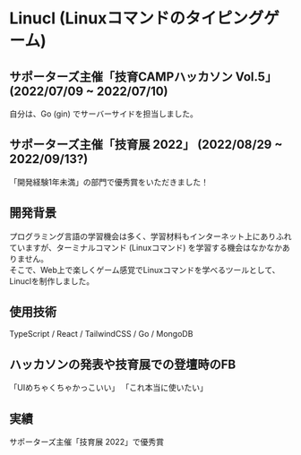 # Linucl (Linuxコマンドのタイピングゲーム)

## サポーターズ主催「技育CAMPハッカソン Vol.5」 (2022/07/09 ~ 2022/07/10)
自分は、Go (gin) でサーバーサイドを担当しました。

## サポーターズ主催「技育展 2022」 (2022/08/29 ~ 2022/09/13?)
「開発経験1年未満」の部門で優秀賞をいただきました！

## 開発背景
プログラミング言語の学習機会は多く、学習材料もインターネット上にありふれていますが、ターミナルコマンド (Linuxコマンド) を学習する機会はなかなかありません。   
そこで、Web上で楽しくゲーム感覚でLinuxコマンドを学べるツールとして、Linuclを制作しました。

## 使用技術
TypeScript / React / TailwindCSS / Go / MongoDB

## ハッカソンの発表や技育展での登壇時のFB
「UIめちゃくちゃかっこいい」
「これ本当に使いたい」

## 実績
サポーターズ主催「技育展 2022」で優秀賞
